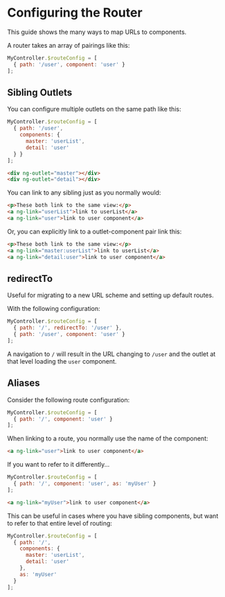 # Configuring the Router

This guide shows the many ways to map URLs to components.

A router takes an array of pairings like this:

```js
MyController.$routeConfig = [
  { path: '/user', component: 'user' }
];
```

## Sibling Outlets

You can configure multiple outlets on the same path like this:

```js
MyController.$routeConfig = [
  { path: '/user',
    components: {
      master: 'userList',
      detail: 'user'
  } }
];
```

```html
<div ng-outlet="master"></div>
<div ng-outlet="detail"></div>
```

You can link to any sibling just as you normally would:

```html
<p>These both link to the same view:</p>
<a ng-link="userList">link to userList</a>
<a ng-link="user">link to user component</a>
```

Or, you can explicitly link to a outlet-component pair link this:


```html
<p>These both link to the same view:</p>
<a ng-link="master:userList">link to userList</a>
<a ng-link="detail:user">link to user component</a>
```

## redirectTo

Useful for migrating to a new URL scheme and setting up default routes.

With the following configuration:

```js
MyController.$routeConfig = [
  { path: '/', redirectTo: '/user' },
  { path: '/user', component: 'user' }
];
```

A navigation to `/` will result in the URL changing to `/user` and the outlet at that level loading the `user` component.

## Aliases

Consider the following route configuration:

```js
MyController.$routeConfig = [
  { path: '/', component: 'user' }
];
```

When linking to a route, you normally use the name of the component:

```html
<a ng-link="user">link to user component</a>
```

If you want to refer to it differently...


```js
MyController.$routeConfig = [
  { path: '/', component: 'user', as: 'myUser' }
];
```

```html
<a ng-link="myUser">link to user component</a>
```

This can be useful in cases where you have sibling components, but want to refer to that entire level of routing:

```js
MyController.$routeConfig = [
  { path: '/',
    components: {
      master: 'userList',
      detail: 'user'
    },
    as: 'myUser'
  }
];
```
